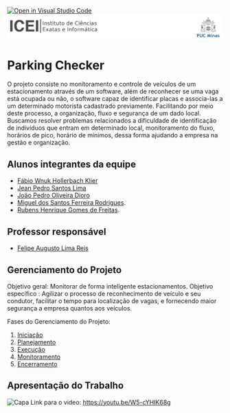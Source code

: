 [![Open in Visual Studio Code](https://classroom.github.com/assets/open-in-vscode-718a45dd9cf7e7f842a935f5ebbe5719a5e09af4491e668f4dbf3b35d5cca122.svg)](https://classroom.github.com/online_ide?assignment_repo_id=14228759&assignment_repo_type=AssignmentRepo)
![ICEI](images/icei-pucminas.png)

# Parking Checker

O projeto consiste no monitoramento e controle de veículos de um estacionamento através de um software, além de reconhecer se uma vaga está ocupada ou não, o software capaz de identificar placas e associa-las a um determinado motorista cadastrado previamente. Facilitando por meio deste processo, a organização, fluxo e segurança de um dado local.
Buscamos resolver problemas relacionados a dificuldade de identificação de indivíduos que entram em determinado local, monitoramento do fluxo, horários de pico, horário de mínimos, dessa forma ajudando a empresa na gestão e organização.

## Alunos integrantes da equipe

* [Fábio Wnuk Hollerbach Klier ](https://github.com/Calanguitinho)
* [Jean Pedro Santos Lima ](https://github.com/SHUMEIK3R)
* [João Pedro Oliveira Dioro ](https://github.com/JPODiorio)
* [Miguel dos Santos Ferreira Rodrigues](https://github.com/MiguelStFR).
* [Rubens Henrique Gomes de Freitas](https://github.com/Rubens-Henrique).

## Professor responsável

* [Felipe Augusto Lima Reis](https://github.com/falreis)

## Gerenciamento do Projeto

Objetivo geral: Monitorar de forma inteligente estacionamentos.
Objetivo específico : Agilizar o processo de reconhecimento de veículo e seu condutor, facilitar o tempo para localização de vagas, e fornecendo maior segurança a empresa quantos aos veículos.


Fases do Gerenciamento do Projeto:
1. [Iniciação](docs/01-iniciacao)
2. [Planejamento](docs/02-planejamento)
3. [Execução](docs/03-execucao)
4. [Monitoramento](docs/04-monitoramento)
5. [Encerramento](docs/05-encerramento)

## Apresentação do Trabalho

![Capa](https://github.com/ICEI-PUC-Minas-PMG-EC-GPS/pmg-ec-2024-01-gps-92470101-projeto-parking-checker/assets/133118369/e42618c5-a0a0-40d0-9314-2bd17cbdbc6a) Link para o video: https://youtu.be/W5-cYHIK68g

